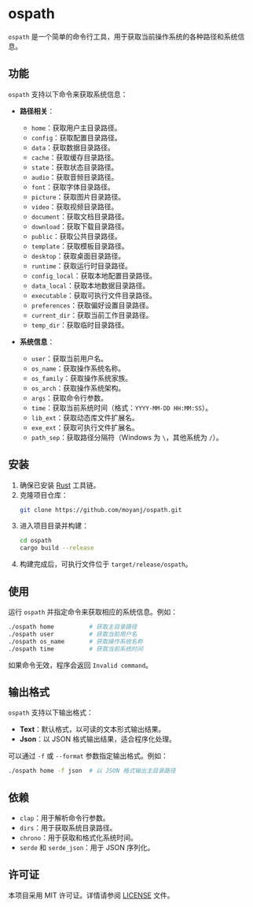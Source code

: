 # ospath

`ospath` 是一个简单的命令行工具，用于获取当前操作系统的各种路径和系统信息。

## 功能

`ospath` 支持以下命令来获取系统信息：

- **路径相关**：
  - `home`：获取用户主目录路径。
  - `config`：获取配置目录路径。
  - `data`：获取数据目录路径。
  - `cache`：获取缓存目录路径。
  - `state`：获取状态目录路径。
  - `audio`：获取音频目录路径。
  - `font`：获取字体目录路径。
  - `picture`：获取图片目录路径。
  - `video`：获取视频目录路径。
  - `document`：获取文档目录路径。
  - `download`：获取下载目录路径。
  - `public`：获取公共目录路径。
  - `template`：获取模板目录路径。
  - `desktop`：获取桌面目录路径。
  - `runtime`：获取运行时目录路径。
  - `config_local`：获取本地配置目录路径。
  - `data_local`：获取本地数据目录路径。
  - `executable`：获取可执行文件目录路径。
  - `preferences`：获取偏好设置目录路径。
  - `current_dir`：获取当前工作目录路径。
  - `temp_dir`：获取临时目录路径。

- **系统信息**：
  - `user`：获取当前用户名。
  - `os_name`：获取操作系统名称。
  - `os_family`：获取操作系统家族。
  - `os_arch`：获取操作系统架构。
  - `args`：获取命令行参数。
  - `time`：获取当前系统时间（格式：`YYYY-MM-DD HH:MM:SS`）。
  - `lib_ext`：获取动态库文件扩展名。
  - `exe_ext`：获取可执行文件扩展名。
  - `path_sep`：获取路径分隔符（Windows 为 `\`，其他系统为 `/`）。

## 安装

1. 确保已安装 [Rust](https://www.rust-lang.org/) 工具链。
2. 克隆项目仓库：
   ```bash
   git clone https://github.com/moyanj/ospath.git
   ```
3. 进入项目目录并构建：
   ```bash
   cd ospath
   cargo build --release
   ```
4. 构建完成后，可执行文件位于 `target/release/ospath`。

## 使用

运行 `ospath` 并指定命令来获取相应的系统信息。例如：

```bash
./ospath home          # 获取主目录路径
./ospath user          # 获取当前用户名
./ospath os_name       # 获取操作系统名称
./ospath time          # 获取当前系统时间
```

如果命令无效，程序会返回 `Invalid command`。

## 输出格式

`ospath` 支持以下输出格式：

- **Text**：默认格式，以可读的文本形式输出结果。
- **Json**：以 JSON 格式输出结果，适合程序化处理。

可以通过 `-f` 或 `--format` 参数指定输出格式。例如：

```bash
./ospath home -f json  # 以 JSON 格式输出主目录路径
```

## 依赖

- `clap`：用于解析命令行参数。
- `dirs`：用于获取系统目录路径。
- `chrono`：用于获取和格式化系统时间。
- `serde` 和 `serde_json`：用于 JSON 序列化。

## 许可证

本项目采用 MIT 许可证。详情请参阅 [LICENSE](LICENSE) 文件。

